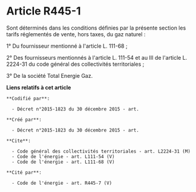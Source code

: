 # Article R445-1

Sont déterminés dans les conditions définies par la présente section les tarifs réglementés de vente, hors taxes, du gaz
naturel : 

1° Du fournisseur mentionné à l'article L. 111-68 ; 

2° Des fournisseurs mentionnés à l'article L. 111-54 et au III de l'article L. 2224-31 du code général des collectivités
territoriales ;

3° De la société Total Energie Gaz.

**Liens relatifs à cet article**

	**Codifié par**:

	  - Décret n°2015-1823 du 30 décembre 2015 - art.

	**Créé par**:

	  - Décret n°2015-1823 du 30 décembre 2015 - art.

	**Cite**:

	  - Code général des collectivités territoriales - art. L2224-31 (M)
	  - Code de l'énergie - art. L111-54 (V)
	  - Code de l'énergie - art. L111-68 (V)

	**Cité par**:

	  - Code de l'énergie - art. R445-7 (V)

